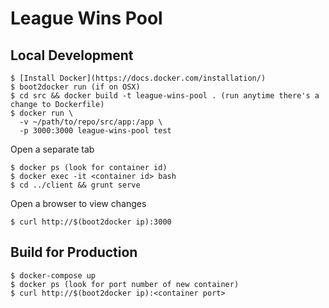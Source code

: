 # League Wins Pool

## Local Development

    $ [Install Docker](https://docs.docker.com/installation/)
    $ boot2docker run (if on OSX)
    $ cd src && docker build -t league-wins-pool . (run anytime there's a change to Dockerfile)
    $ docker run \
      -v ~/path/to/repo/src/app:/app \
      -p 3000:3000 league-wins-pool test

Open a separate tab

    $ docker ps (look for container id)
    $ docker exec -it <container id> bash
    $ cd ../client && grunt serve

Open a browser to view changes

    $ curl http://$(boot2docker ip):3000
    

## Build for Production

    $ docker-compose up
    $ docker ps (look for port number of new container)
    $ curl http://$(boot2docker ip):<container port>
